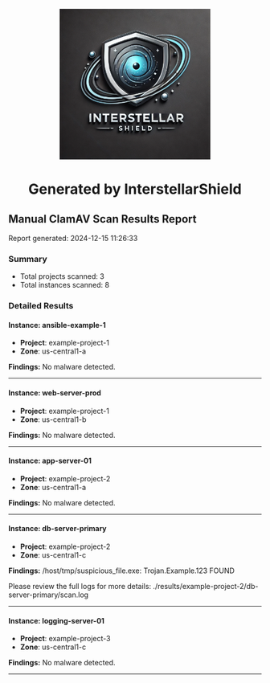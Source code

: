 <p align="center">
    <img width="300" src="../img/interstellarshield.png" alt="InterstellarShield Icon">
</p>
<h1 align="center">Generated by InterstellarShield</h1>

## Manual ClamAV Scan Results Report

Report generated: 2024-12-15 11:26:33
### Summary

- Total projects scanned: 3
- Total instances scanned: 8

### Detailed Results

#### Instance: ansible-example-1
- **Project**: example-project-1
- **Zone**: us-central1-a

**Findings:**
No malware detected.

---

#### Instance: web-server-prod
- **Project**: example-project-1
- **Zone**: us-central1-b

**Findings:**
No malware detected.

---

#### Instance: app-server-01
- **Project**: example-project-2
- **Zone**: us-central1-a

**Findings:**
No malware detected.

---

#### Instance: db-server-primary
- **Project**: example-project-2
- **Zone**: us-central1-c

**Findings:**
/host/tmp/suspicious_file.exe: Trojan.Example.123 FOUND

Please review the full logs for more details: ./results/example-project-2/db-server-primary/scan.log

---

#### Instance: logging-server-01
- **Project**: example-project-3
- **Zone**: us-central1-c

**Findings:**
No malware detected.

--- 